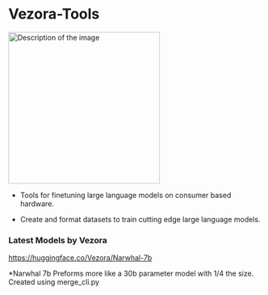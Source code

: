 # Vezora-Tools
<img src="https://i.imgur.com/FYuPeho.jpg" width="300" alt="Description of the image">

* Tools for finetuning large language models on consumer based hardware.

* Create and format datasets to train cutting edge large language models.


### Latest Models by Vezora
https://huggingface.co/Vezora/Narwhal-7b

*Narwhal 7b Preforms more like a 30b parameter model with 1/4 the size. Created using merge_cli.py
